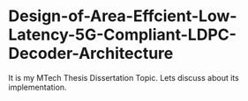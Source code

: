 # Design-of-Area-Effcient-Low-Latency-5G-Compliant-LDPC-Decoder-Architecture
It is my MTech Thesis Dissertation Topic. Lets discuss about its implementation.
